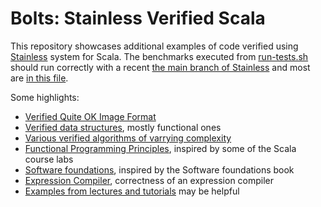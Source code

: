 # Bolts: Stainless Verified Scala

This repository showcases additional examples of code verified using
[Stainless](https://stainless.epfl.ch) system for Scala. The benchmarks
executed from [run-tests.sh](run-tests.sh) should run correctly with a 
recent [the main branch of Stainless](https://github.com/epfl-lara/stainless/) and most are [in this file](tctests.txt).

Some highlights:
  * [Verified Quite OK Image Format](qoi)
  * [Verified data structures](data-structures), mostly functional ones
  * [Various verified algorithms of varrying complexity](algorithms)
  * [Functional Programming Principles](fp-principles), inspired by some of the Scala course labs
  * [Software foundations](software-foundations), inspired by the Software foundations book
  * [Expression Compiler](expression-compiler), correctness of an expression compiler
  * [Examples from lectures and tutorials](tutorials) may be helpful
